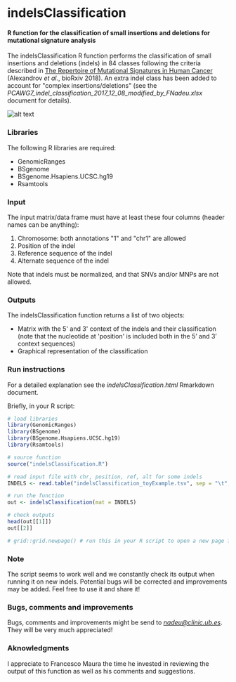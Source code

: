 # indelsClassification

#### R function for the classification of small insertions and deletions for mutational signature analysis

The indelsClassification R function performs the classification of small insertions and deletions (indels) in 84 classes following the criteria described in [The Repertoire of Mutational Signatures in Human Cancer](https://www.biorxiv.org/content/early/2018/05/15/322859) (Alexandrov *et al.*, bioRxiv 2018). An extra indel class has been added to account for "complex insertions/deletions" (see the *PCAWG7_indel_classification_2017_12_08_modified_by_FNadeu.xlsx* document for details).

![alt text](https://github.com/ferrannadeu/indelsClassification/blob/master/indelsClassification.jpeg "indelsClassification output")


### Libraries

The following R libraries are required:

* GenomicRanges
* BSgenome
* BSgenome.Hsapiens.UCSC.hg19
* Rsamtools

### Input

The input matrix/data frame must have at least these four columns (header names can be anything):

1. Chromosome: both annotations "1" and "chr1" are allowed
2. Position of the indel
3. Reference sequence of the indel
4. Alternate sequence of the indel

Note that indels must be normalized, and that SNVs and/or MNPs are not allowed.

### Outputs

The indelsClassification function returns a list of two objects:

* Matrix with the 5' and 3' context of the indels and their classification (note that the nucleotide at 'position' is included both in the 5’ and 3’ context sequences)
* Graphical representation of the classification

### Run instructions

For a detailed explanation see the *indelsClassification.html* Rmarkdown document.

Briefly, in your R script:

```r
# load libraries
library(GenomicRanges)
library(BSgenome)
library(BSgenome.Hsapiens.UCSC.hg19)
library(Rsamtools)

# source function
source("indelsClassification.R")

# read input file with chr, position, ref, alt for some indels
INDELS <- read.table("indelsClassification_toyExample.tsv", sep = "\t", header = T, stringsAsFactors = F) 

# run the function
out <- indelsClassification(mat = INDELS)

# check outputs
head(out[[1]])
out[[2]]

# grid::grid.newpage() # run this in your R script to open a new page for the next plot
```

### Note

The script seems to work well and we constantly check its output when running it on new indels. Potential bugs will be corrected and improvements may be added. Feel free to use it and share it!

### Bugs, comments and improvements

Bugs, comments and improvements might be send to *nadeu@clinic.ub.es*. They will be very much appreciated!

### Aknowledgments

I appreciate to Francesco Maura the time he invested in reviewing the output of this function as well as his comments and suggestions.
